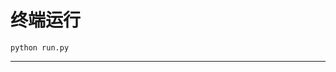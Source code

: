 # 终端运行

```shell
python run.py
```
*******************************************************************************************************************************************************************************************************************************************************************